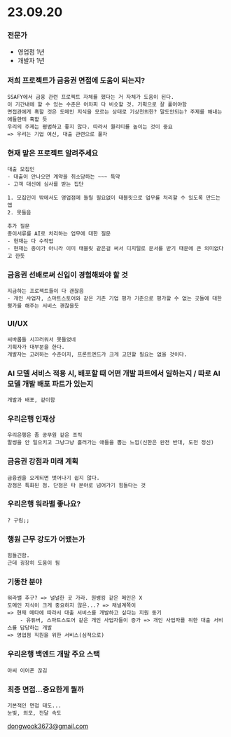 # 23.09.20

### 전문가
- 영업점 1년
- 개발자 1년

### 저희 프로젝트가 금융권 면접에 도움이 되는지?
    SSAFY에서 금융 관련 프로젝트 자체를 했다는 거 자체가 도움이 된다.
    이 기간내에 할 수 있는 수준은 어차피 다 비슷할 것. 기획으로 잘 풀어야함
    면접관에게 혹할 것은 도메인 지식을 모르는 상태로 기상천외한? 말도안되는? 주제를 해내는 애들한테 혹할 듯
    우리의 주제는 평범하고 좋지 않다. 따라서 퀄리티를 높이는 것이 중요
    => 우리는 기업 여신, 대출 관련으로 풀자

### 현재 맡은 프로젝트 알려주세요
    대출 모집인
    - 대출이 안나오면 계약을 취소당하는 ~~~ 특약
    - 고객 대신에 심사를 받는 집단
    
    1. 모집인이 밖에서도 영업점에 들릴 필요없이 태블릿으로 업무를 처리할 수 있도록 만드는 앱
    2. 못들음

    추가 질문
    종이서류를 AI로 처리하는 업무에 대한 질문
    - 현재는 다 수작업
    - 현재는 종이가 아니라 이미 태블릿 같은걸 써서 디지털로 문서를 받기 때문에 큰 의미없다고 한듯

### 금융권 선배로써 신입이 경험해봐야 할 것
    지금하는 프로젝트들이 다 괜찮음
    - 개인 사업자, 스마트스토어와 같은 기존 기업 평가 기준으로 평가할 수 없는 곳들에 대한 평가를 해주는 서비스 괜찮을듯

### UI/UX
    씨바롬들 시끄러워서 못들었네
    기획자가 대부분을 한다.
    개발자는 고려하는 수준이지, 프론트엔드가 크게 고민할 필요는 없을 것이다.

### AI 모델 서비스 적용 시, 배포할 때 어떤 개발 파트에서 일하는지 / 따로 AI 모델 개발 배포 파트가 있는지
    개발과 배포, 같이함

### 우리은행 인재상
    우리은행은 좀 공무원 같은 조직
    말썽을 안 일으키고 그냥그냥 흘러가는 애들을 뽑는 느낌(신한은 완전 반대, 도전 정신)

### 금융권 강점과 미래 계획
    금융권을 오게되면 벗어나기 쉽지 않다.
    강점은 특화된 점. 단점은 타 분야로 넘어가기 힘들다는 것

### 우리은행 워라밸 좋나요?
    ? 구림;;

### 행원 근무 강도가 어땠는가
    힘들긴함.
    근데 굉장히 도움이 됨

### 기똥찬 분야
    워라밸 추구? => 널널한 곳 가라. 원뱅킹 같은 메인은 X
    도메인 지식이 크게 중요하지 않은...? => 채널계쪽이 
    => 현재 메타에 따라서 대출 서비스를 개발하고 싶다는 지원 동기
        - 유튜버, 스마트스토어 같은 개인 사업자들이 증가 => 개인 사업자를 위한 대출 서비스를 담당하는 개발
    => 영업점 직원을 위한 서비스(심적으로)

### 우리은행 백엔드 개발 주요 스택
    아씨 이어폰 끊김

### 최종 면접...중요한게 뭘까
    기본적인 면접 태도...
    눈빛, 외모, 전달 속도


dongwook3673@gmail.com




